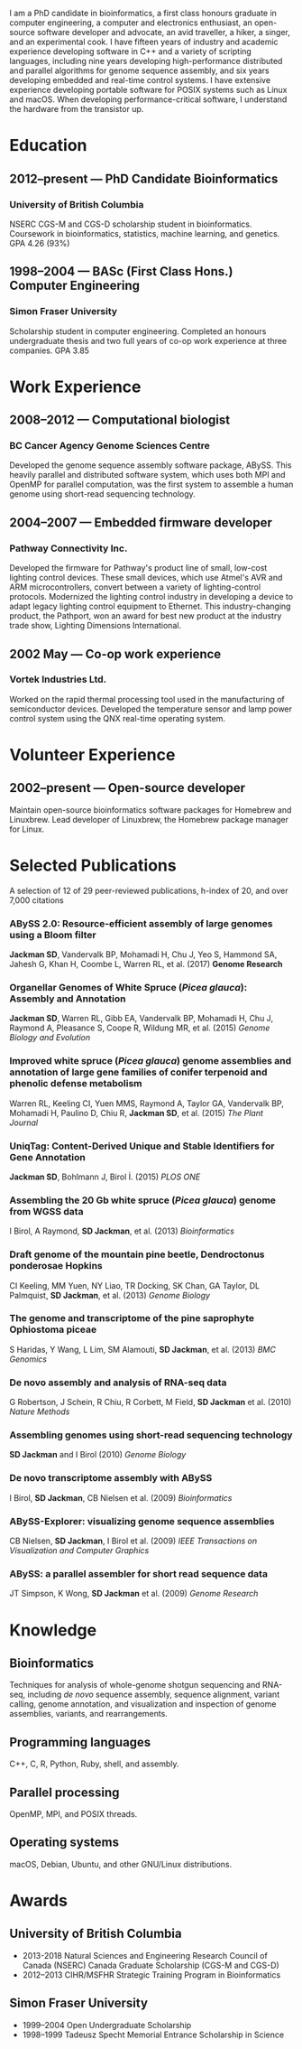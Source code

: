 I am a PhD candidate in bioinformatics, a first class honours graduate in computer engineering, a computer and electronics enthusiast, an open-source software developer and advocate, an avid traveller, a hiker, a singer, and an experimental cook. I have fifteen years of industry and academic experience developing software in C++ and a variety of scripting languages, including nine years developing high-performance distributed and parallel algorithms for genome sequence assembly, and six years developing embedded and real-time control systems. I have extensive experience developing portable software for POSIX systems such as Linux and macOS. When developing performance-critical software, I understand the hardware from the transistor up.

Education
=========

2012–present — PhD Candidate Bioinformatics
-----------------------------------------

### University of British Columbia

NSERC CGS-M and CGS-D scholarship student in bioinformatics. Coursework
in bioinformatics, statistics, machine learning, and genetics.
GPA 4.26 (93%)

1998–2004 — BASc (First Class Hons.) Computer Engineering
---------------------------------------------------------

### Simon Fraser University

Scholarship student in computer engineering. Completed an honours
undergraduate thesis and two full years of co-op work experience at
three companies. GPA 3.85

Work Experience
===============

2008–2012 — Computational biologist
-------------------------------------------

### BC Cancer Agency Genome Sciences Centre

Developed the genome sequence assembly software package, ABySS. This
heavily parallel and distributed software system, which uses both MPI
and OpenMP for parallel computation, was the first system to assemble
a human genome using short-read sequencing technology.

2004–2007 — Embedded firmware developer
-----------------------------------------------

### Pathway Connectivity Inc.

Developed the firmware for Pathway's product line of small, low-cost lighting control devices. These small devices, which use Atmel's AVR and ARM microcontrollers, convert between a variety of lighting-control protocols. Modernized the lighting control industry in developing a device to adapt legacy lighting control equipment to Ethernet. This industry-changing product, the Pathport, won an award for best new product at the industry trade show, Lighting Dimensions International.

2002 May — Co-op work experience
--------------------------------

### Vortek Industries Ltd.

Worked on the rapid thermal processing tool used in the manufacturing
of semiconductor devices. Developed the temperature sensor and lamp
power control system using the QNX real-time operating system.

Volunteer Experience
====================

2002–present — Open-source developer
------------------------------------

Maintain open-source bioinformatics software packages for Homebrew and Linuxbrew. Lead developer of Linuxbrew, the Homebrew package manager for Linux.

Selected Publications
=====================

A selection of 12 of 29 peer-reviewed publications, h-index of 20, and over 7,000 citations

### ABySS 2.0: Resource-efficient assembly of large genomes using a Bloom filter
**Jackman SD**, Vandervalk BP, Mohamadi H, Chu J, Yeo S, Hammond SA, Jahesh G, Khan H, Coombe L, Warren RL, et al.
(2017)
**Genome Research**

### Organellar Genomes of White Spruce (*Picea glauca*): Assembly and Annotation
**Jackman SD**, Warren RL, Gibb EA, Vandervalk BP, Mohamadi H, Chu J, Raymond A, Pleasance S, Coope R, Wildung MR, et al.
(2015)
*Genome Biology and Evolution*

### Improved white spruce (*Picea glauca*) genome assemblies and annotation of large gene families of conifer terpenoid and phenolic defense metabolism
Warren RL, Keeling CI, Yuen MMS, Raymond A, Taylor GA, Vandervalk BP, Mohamadi H, Paulino D, Chiu R, **Jackman SD**, et al.
(2015)
*The Plant Journal*

### UniqTag: Content-Derived Unique and Stable Identifiers for Gene Annotation
**Jackman SD**, Bohlmann J, Birol İ.
(2015)
*PLOS ONE*

### Assembling the 20 Gb white spruce (*Picea glauca*) genome from WGSS data
I Birol, A Raymond, **SD Jackman**, et al.
(2013)
_Bioinformatics_

### Draft genome of the mountain pine beetle, Dendroctonus ponderosae Hopkins
CI Keeling, MM Yuen, NY Liao, TR Docking, SK Chan, GA Taylor, DL Palmquist, **SD Jackman**, et al.
(2013)
_Genome Biology_

### The genome and transcriptome of the pine saprophyte Ophiostoma piceae
S Haridas, Y Wang, L Lim, SM Alamouti, **SD Jackman**, et al.
(2013)
_BMC Genomics_

### De novo assembly and analysis of RNA-seq data
G Robertson, J Schein, R Chiu, R Corbett, M Field, **SD Jackman** et al.
(2010)
_Nature Methods_

### Assembling genomes using short-read sequencing technology
**SD Jackman** and I Birol
(2010)
_Genome Biology_

### De novo transcriptome assembly with ABySS
I Birol, **SD Jackman**, CB Nielsen et al.
(2009)
_Bioinformatics_

### ABySS-Explorer: visualizing genome sequence assemblies
CB Nielsen, **SD Jackman**, I Birol et al.
(2009)
_IEEE Transactions on Visualization and Computer Graphics_

### ABySS: a parallel assembler for short read sequence data
JT Simpson, K Wong, **SD Jackman** et al.
(2009)
_Genome Research_

Knowledge
=========

Bioinformatics
--------------

Techniques for analysis of whole-genome shotgun sequencing and RNA-seq, including *de novo* sequence assembly, sequence alignment, variant calling, genome annotation, and visualization and inspection of genome assemblies, variants, and rearrangements.

Programming languages
---------------------

C++, C, R, Python, Ruby, shell, and assembly.

Parallel processing
-------------------

OpenMP, MPI, and POSIX threads.

Operating systems
-----------------

macOS, Debian, Ubuntu, and other GNU/Linux distributions.

Awards
======

University of British Columbia
------------------------------

* 2013-2018 Natural Sciences and Engineering Research Council of Canada (NSERC)
  Canada Graduate Scholarship (CGS-M and CGS-D)
* 2012–2013 CIHR/MSFHR Strategic Training Program in Bioinformatics

Simon Fraser University
-----------------------

* 1999–2004 Open Undergraduate Scholarship
* 1998–1999 Tadeusz Specht Memorial Entrance Scholarship in Science
